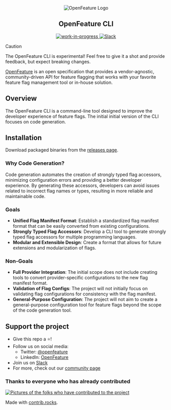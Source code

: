 <!-- markdownlint-disable MD033 -->
<!-- x-hide-in-docs-start -->
<p align="center">
  <picture>
    <source media="(prefers-color-scheme: dark)" srcset="https://raw.githubusercontent.com/open-feature/community/0e23508c163a6a1ac8c0ced3e4bd78faafe627c7/assets/logo/horizontal/white/openfeature-horizontal-white.svg" />
    <img align="center" alt="OpenFeature Logo" src="https://raw.githubusercontent.com/open-feature/community/0e23508c163a6a1ac8c0ced3e4bd78faafe627c7/assets/logo/horizontal/black/openfeature-horizontal-black.svg" />
  </picture>
</p>

<h2 align="center">OpenFeature CLI</h2>
<!-- x-hide-in-docs-end -->
<!-- The 'github-badges' class is used in the docs -->
<p align="center" class="github-badges">
  <a href="https://github.com/orgs/open-feature/projects/17">
    <img alt="work-in-progress" src="https://img.shields.io/badge/status-WIP-red" />
  </a>
  <a href="https://cloud-native.slack.com/archives/C07DY4TUDK6">
    <img alt="Slack" src="https://img.shields.io/badge/slack-%40cncf%2Fopenfeature-brightgreen?style=flat&logo=slack" />
  </a>
</p>
<!-- x-hide-in-docs-start -->

> [!CAUTION]
> The OpenFeature CLI is experimental!
> Feel free to give it a shot and provide feedback, but expect breaking changes.

[OpenFeature](https://openfeature.dev) is an open specification that provides a vendor-agnostic, community-driven API for feature flagging that works with your favorite feature flag management tool or in-house solution.
<!-- x-hide-in-docs-end -->

## Overview

The OpenFeature CLI is a command-line tool designed to improve the developer experience of feature flags.
The initial initial version of the CLI focuses on code generation.

## Installation

Download packaged binaries from the [releases page](https://github.com/open-feature/codegen/releases).

### Why Code Generation?

Code generation automates the creation of strongly typed flag accessors, minimizing configuration errors and providing a better developer experience.
By generating these accessors, developers can avoid issues related to incorrect flag names or types, resulting in more reliable and maintainable code.

### Goals

- **Unified Flag Manifest Format**: Establish a standardized flag manifest format that can be easily converted from existing configurations.
- **Strongly Typed Flag Accessors**: Develop a CLI tool to generate strongly typed flag accessors for multiple programming languages.
- **Modular and Extensible Design**: Create a format that allows for future extensions and modularization of flags.

### Non-Goals

- **Full Provider Integration**: The initial scope does not include creating tools to convert provider-specific configurations to the new flag manifest format.
- **Validation of Flag Configs**: The project will not initially focus on validating flag configurations for consistency with the flag manifest.
- **General-Purpose Configuration**: The project will not aim to create a general-purpose configuration tool for feature flags beyond the scope of the code generation tool.

## Support the project

- Give this repo a ⭐️!
- Follow us on social media:
  - Twitter: [@openfeature](https://twitter.com/openfeature)
  - LinkedIn: [OpenFeature](https://www.linkedin.com/company/openfeature/)
- Join us on [Slack](https://cloud-native.slack.com/archives/C0344AANLA1)
- For more, check out our [community page](https://openfeature.dev/community/)

### Thanks to everyone who has already contributed

<a href="https://github.com/open-feature/codegen/graphs/contributors">
  <img src="https://contrib.rocks/image?repo=open-feature/codegen" alt="Pictures of the folks who have contributed to the project" />
</a>

Made with [contrib.rocks](https://contrib.rocks).
<!-- x-hide-in-docs-end -->
